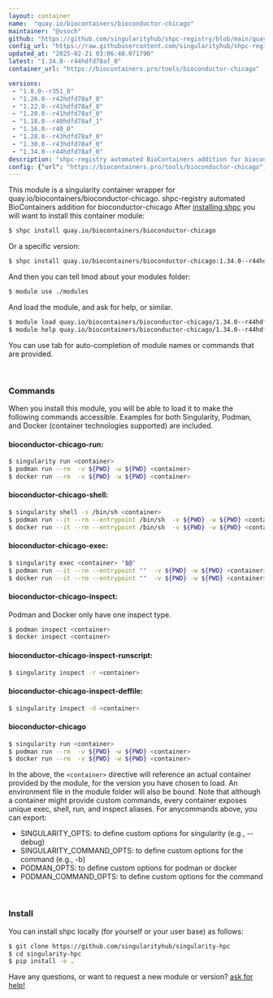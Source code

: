 ```yaml
---
layout: container
name:  "quay.io/biocontainers/bioconductor-chicago"
maintainer: "@vsoch"
github: "https://github.com/singularityhub/shpc-registry/blob/main/quay.io/biocontainers/bioconductor-chicago/container.yaml"
config_url: "https://raw.githubusercontent.com/singularityhub/shpc-registry/main/quay.io/biocontainers/bioconductor-chicago/container.yaml"
updated_at: "2025-02-21 03:06:40.071790"
latest: "1.34.0--r44hdfd78af_0"
container_url: "https://biocontainers.pro/tools/bioconductor-chicago"

versions:
 - "1.8.0--r351_0"
 - "1.26.0--r42hdfd78af_0"
 - "1.22.0--r41hdfd78af_0"
 - "1.20.0--r41hdfd78af_0"
 - "1.18.0--r40hdfd78af_1"
 - "1.16.0--r40_0"
 - "1.28.0--r43hdfd78af_0"
 - "1.30.0--r43hdfd78af_0"
 - "1.34.0--r44hdfd78af_0"
description: "shpc-registry automated BioContainers addition for bioconductor-chicago"
config: {"url": "https://biocontainers.pro/tools/bioconductor-chicago", "maintainer": "@vsoch", "description": "shpc-registry automated BioContainers addition for bioconductor-chicago", "latest": {"1.34.0--r44hdfd78af_0": "sha256:de3047585a1f56685efafe6fce0548d7a43ea037258c431e530fbbd8beec24a4"}, "tags": {"1.8.0--r351_0": "sha256:b92dbbc42c0d10be373798dc7e7759f6ef376547752202064d27252a77dd74ea", "1.26.0--r42hdfd78af_0": "sha256:8bf50d57a0eaead556f575ba2296c2d198f90ff609310f3bf67e2cec7eb873fc", "1.22.0--r41hdfd78af_0": "sha256:ff2bba6f6a85adda4905e5f1e15544a3553d04bd665aff248fe9a0498c534587", "1.20.0--r41hdfd78af_0": "sha256:3eaa7dda8fddc8b26fec0205c26f22fb1620e891af6c5b3bce9ce387877c140d", "1.18.0--r40hdfd78af_1": "sha256:05b3db44473944a042d1c7bbcf56549cd09b6946874fd8e75c976ee666b4c927", "1.16.0--r40_0": "sha256:ef158eb75edf6f452132d3aa73f7bdc8b15e9f3c2055dc88c9dd321c86ed10b6", "1.28.0--r43hdfd78af_0": "sha256:8a85973b171f00a6ab831cb4cb72ddd0062b7e58d4135bcb80038be085ce01ee", "1.30.0--r43hdfd78af_0": "sha256:930b9fca17c12e4692ee05170bc334c4c35ac84ef1870fc79db25f0076d1d141", "1.34.0--r44hdfd78af_0": "sha256:de3047585a1f56685efafe6fce0548d7a43ea037258c431e530fbbd8beec24a4"}, "docker": "quay.io/biocontainers/bioconductor-chicago"}
---
```


This module is a singularity container wrapper for quay.io/biocontainers/bioconductor-chicago.
shpc-registry automated BioContainers addition for bioconductor-chicago
After [installing shpc](#install) you will want to install this container module:


```bash
$ shpc install quay.io/biocontainers/bioconductor-chicago
```

Or a specific version:

```bash
$ shpc install quay.io/biocontainers/bioconductor-chicago:1.34.0--r44hdfd78af_0
```

And then you can tell lmod about your modules folder:

```bash
$ module use ./modules
```

And load the module, and ask for help, or similar.

```bash
$ module load quay.io/biocontainers/bioconductor-chicago/1.34.0--r44hdfd78af_0
$ module help quay.io/biocontainers/bioconductor-chicago/1.34.0--r44hdfd78af_0
```

You can use tab for auto-completion of module names or commands that are provided.

<br>

### Commands

When you install this module, you will be able to load it to make the following commands accessible.
Examples for both Singularity, Podman, and Docker (container technologies supported) are included.

#### bioconductor-chicago-run:

```bash
$ singularity run <container>
$ podman run --rm  -v ${PWD} -w ${PWD} <container>
$ docker run --rm  -v ${PWD} -w ${PWD} <container>
```

#### bioconductor-chicago-shell:

```bash
$ singularity shell -s /bin/sh <container>
$ podman run --it --rm --entrypoint /bin/sh  -v ${PWD} -w ${PWD} <container>
$ docker run --it --rm --entrypoint /bin/sh  -v ${PWD} -w ${PWD} <container>
```

#### bioconductor-chicago-exec:

```bash
$ singularity exec <container> "$@"
$ podman run --it --rm --entrypoint ""  -v ${PWD} -w ${PWD} <container> "$@"
$ docker run --it --rm --entrypoint ""  -v ${PWD} -w ${PWD} <container> "$@"
```

#### bioconductor-chicago-inspect:

Podman and Docker only have one inspect type.

```bash
$ podman inspect <container>
$ docker inspect <container>
```

#### bioconductor-chicago-inspect-runscript:

```bash
$ singularity inspect -r <container>
```

#### bioconductor-chicago-inspect-deffile:

```bash
$ singularity inspect -d <container>
```



#### bioconductor-chicago

```bash
$ singularity run <container>
$ podman run --rm  -v ${PWD} -w ${PWD} <container>
$ docker run --rm  -v ${PWD} -w ${PWD} <container>
```


In the above, the `<container>` directive will reference an actual container provided
by the module, for the version you have chosen to load. An environment file in the
module folder will also be bound. Note that although a container
might provide custom commands, every container exposes unique exec, shell, run, and
inspect aliases. For anycommands above, you can export:

 - SINGULARITY_OPTS: to define custom options for singularity (e.g., --debug)
 - SINGULARITY_COMMAND_OPTS: to define custom options for the command (e.g., -b)
 - PODMAN_OPTS: to define custom options for podman or docker
 - PODMAN_COMMAND_OPTS: to define custom options for the command

<br>

### Install

You can install shpc locally (for yourself or your user base) as follows:

```bash
$ git clone https://github.com/singularityhub/singularity-hpc
$ cd singularity-hpc
$ pip install -e .
```

Have any questions, or want to request a new module or version? [ask for help!](https://github.com/singularityhub/singularity-hpc/issues)